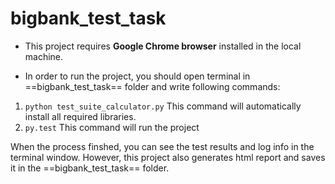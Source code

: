 # bigbank_test_task

* This project requires **Google Chrome browser** installed in the local machine.

* In order to run the project, you should open terminal in ==bigbank_test_task== folder and write following commands:

1. `python test_suite_calculator.py` This command will automatically install all required libraries. 
2. `py.test` This command will run the project

When the process finshed, you can see the test results and log info in the terminal window. However, this project also generates html report and saves it in the ==bigbank_test_task== folder. 
